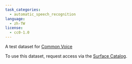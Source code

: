 ```yaml
---
task_categories:
  - automatic_speech_recognition
language:
  - zh-TW
license:
  - cc0-1.0
---
```


A test dataset for [Common Voice](https://commonvoice.mozilla.org/en)

To use this dataset, request access via the [Surface Catalog](catalog.surfacedata.org/).
